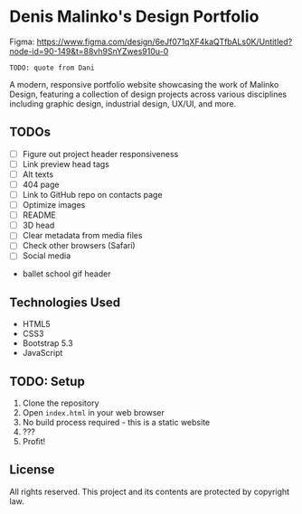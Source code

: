 # Denis Malinko's Design Portfolio

Figma: https://www.figma.com/design/6eJf071qXF4kaQTfbALs0K/Untitled?node-id=90-149&t=88vh9SnYZwes910u-0

`TODO: quote from Dani`

A modern, responsive portfolio website showcasing the work of Malinko Design, featuring a collection of design projects
across various disciplines including graphic design, industrial design, UX/UI, and more.

## TODOs

- [ ] Figure out project header responsiveness
- [ ] Link preview head tags
- [ ] Alt texts
- [ ] 404 page
- [ ] Link to GitHub repo on contacts page
- [ ] Optimize images
- [ ] README
- [ ] 3D head
- [ ] Clear metadata from media files
- [ ] Check other browsers (Safari)
- [ ] Social media
- ballet school gif header

## Technologies Used

- HTML5
- CSS3
- Bootstrap 5.3
- JavaScript

## TODO: Setup 

1. Clone the repository
2. Open `index.html` in your web browser
3. No build process required - this is a static website
4. ???
5. Profit!

## License

All rights reserved. This project and its contents are protected by copyright law.
